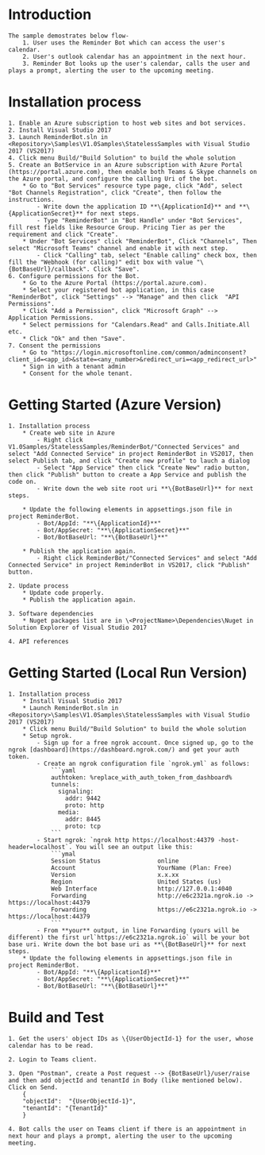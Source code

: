 ﻿# Introduction
    The sample demostrates below flow-
        1. User uses the Reminder Bot which can access the user's calendar.
        2. User's outlook calendar has an appointment in the next hour.
        3. Reminder Bot looks up the user's calendar, calls the user and plays a prompt, alerting the user to the upcoming meeting.

# Installation process 
    1. Enable an Azure subscription to host web sites and bot services. 
    2. Install Visual Studio 2017
    3. Launch ReminderBot.sln in <Repository>\Samples\V1.0Samples\StatelessSamples with Visual Studio 2017 (VS2017)
    4. Click menu Build/"Build Solution" to build the whole solution
    5. Create an BotService in an Azure subscription with Azure Portal (https://portal.azure.com), then enable both Teams & Skype channels on the Azure portal, and configure the calling Uri of the bot. 
        * Go to "Bot Services" resource type page, click "Add", select "Bot Channels Registration", click "Create", then follow the instructions. 
            - Write down the application ID **\{ApplicationId}** and **\{ApplicationSecret}** for next steps. 
            - Type "ReminderBot" in "Bot Handle" under "Bot Services", fill rest fields like Resource Group. Pricing Tier as per the requirement and click "Create".
        * Under "Bot Services" click "ReminderBot", Click "Channels", Then select "Microsoft Teams" channel and enable it with next step.
            - Click "Calling" tab, select "Enable calling" check box, then fill the "Webhook (for calling)" edit box with value "\{BotBaseUrl}/callback". Click "Save".
    6. Configure permissions for the Bot. 
        * Go to the Azure Portal (https://portal.azure.com).
        * Select your registered bot application, in this case "ReminderBot", click "Settings" --> "Manage" and then click  "API Permissions".
        * Click "Add a Permission", click "Microsoft Graph" --> Application Permissions.
        * Select permissions for "Calendars.Read" and Calls.Initiate.All etc.
        * Click "Ok" and then "Save".
    7. Consent the permissions
        * Go to "https://login.microsoftonline.com/common/adminconsent?client_id=<app_id>&state=<any_number>&redirect_uri=<app_redirect_url>"
        * Sign in with a tenant admin
        * Consent for the whole tenant.
    
# Getting Started (Azure Version)
    1. Installation process
        * Create web site in Azure
            - Right click V1.0Samples/StatelessSamples/ReminderBot/"Connected Services" and select "Add Connected Service" in project ReminderBot in VS2017, then select Publish tab, and click "Create new profile" to lauch a dialog
            - Select "App Service" then click "Create New" radio button, then click "Publish" button to create a App Service and publish the code on. 
            - Write down the web site root uri **\{BotBaseUrl}** for next steps.
  
        * Update the following elements in appsettings.json file in project ReminderBot.
            - Bot/AppId: "**\{ApplicationId}**"
            - Bot/AppSecret: "**\{ApplicationSecret}**"
            - Bot/BotBaseUrl: "**\{BotBaseUrl}**"

        * Publish the application again. 
            - Right click ReminderBot/"Connected Services" and select "Add Connected Service" in project ReminderBot in VS2017, click "Publish" button.

    2. Update process
        * Update code properly.
        * Publish the application again.

    3. Software dependencies
        * Nuget packages list are in \<ProjectName>\Dependencies\Nuget in Solution Explorer of Visual Studio 2017

    4. API references

# Getting Started (Local Run Version)
    1. Installation process
        * Install Visual Studio 2017
        * Launch ReminderBot.sln in <Repository>\Samples\V1.0Samples\StatelessSamples with Visual Studio 2017 (VS2017)
        * Click menu Build/"Build Solution" to build the whole solution
        * Setup ngrok.
            - Sign up for a free ngrok account. Once signed up, go to the ngrok [dashboard](https://dashboard.ngrok.com/) and get your auth token.
            - Create an ngrok configuration file `ngrok.yml` as follows:
                ```yaml
                authtoken: %replace_with_auth_token_from_dashboard%
                tunnels:
                  signaling:
                    addr: 9442
                    proto: http
                  media: 
                    addr: 8445
                    proto: tcp
                ```
            - Start ngrok: `ngrok http https://localhost:44379 -host-header=localhost`. You will see an output like this:
                ```ymal
                Session Status                online
                Account                       YourName (Plan: Free)
                Version                       x.x.xx
                Region                        United States (us)
                Web Interface                 http://127.0.0.1:4040
                Forwarding                    http://e6c2321a.ngrok.io -> https://localhost:44379
                Forwarding                    https://e6c2321a.ngrok.io -> https://localhost:44379
                ```
            - From **your** output, in line Forwarding (yours will be different) the first url`https://e6c2321a.ngrok.io` will be your bot base uri. Write down the bot base uri as **\{BotBaseUrl}** for next steps.
        * Update the following elements in appsettings.json file in project ReminderBot.
            - Bot/AppId: "**\{ApplicationId}**"
            - Bot/AppSecret: "**\{ApplicationSecret}**"
            - Bot/BotBaseUrl: "**\{BotBaseUrl}**"

# Build and Test
    1. Get the users' object IDs as \{UserObjectId-1} for the user, whose calendar has to be read.

    2. Login to Teams client.

    3. Open "Postman", create a Post request --> {BotBaseUrl}/user/raise and then add objectId and tenantId in Body (like mentioned below). Click on Send.
        {
        "objectId":  "{UserObjectId-1}",
        "tenantId": "{TenantId}"
        }

    4. Bot calls the user on Teams client if there is an appointment in next hour and plays a prompt, alerting the user to the upcoming meeting.
